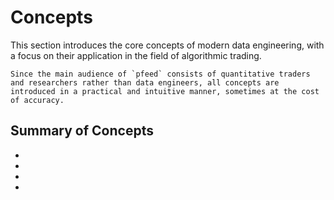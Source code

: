 # Concepts

This section introduces the core concepts of modern data engineering, with a focus on their application in the field of algorithmic trading.

```{note}
Since the main audience of `pfeed` consists of quantitative traders and researchers rather than data engineers, all concepts are introduced in a practical and intuitive manner, sometimes at the cost of accuracy.
```

## Summary of Concepts
- 
- 
- 
- 
